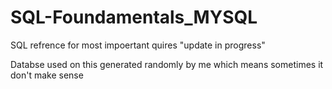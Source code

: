 # SQL-Foundamentals_MYSQL
SQL refrence for most impoertant quires "update in progress"

Databse used on this generated randomly by me which means sometimes it don't make sense 

